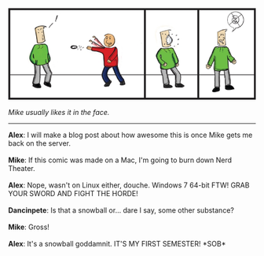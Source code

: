 <!--
.. title: Not Good Enough To Sell, Part I
.. slug: not-good-enough-to-sell-part-i
.. date: 2010/12/03 00:00:00
.. tags: 
.. link: 
.. description: 
-->

<a href='not-good-enough-to-sell-part-i.html' title='View comments'>
<img class='comic' src='../assets/comics/20101203.jpg' />
</a>

<em>Mike usually likes it in the face.</em>

<!-- TEASER_END -->
<hr />

<div class='comments'>
<b>Alex</b>: I will make a blog post about how awesome this is once Mike gets me back on the server.<br /><br />
<b>Mike</b>: If this comic was made on a Mac, I'm going to burn down Nerd Theater.<br /><br />
<b>Alex</b>: Nope, wasn't on Linux either, douche. Windows 7 64-bit FTW! GRAB YOUR SWORD AND FIGHT THE HORDE!<br /><br />
<b>Dancinpete</b>: Is that a snowball or... dare I say, some other substance?<br /><br />
<b>Mike</b>: Gross!<br /><br />
<b>Alex</b>: It's a snowball goddamnit. IT'S MY FIRST SEMESTER! *SOB*<br /><br />
</div>

